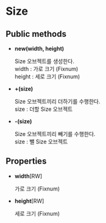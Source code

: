 Size
====

Public methods
----
* __new(width, height)__

  Size 오브젝트를 생성한다.<br>
  width : 가로 크기 (Fixnum)<br>
  height : 세로 크기 (Fixnum)
  
* __+(size)__

  Size 오브젝트끼리 더하기를 수행한다.<br>
  size : 더할 Size 오브젝트
  
* __-(size)__

  Size 오브젝트끼리 빼기를 수행한다.<br>
  size : 뺄 Size 오브젝트
  
Properties
----
* __width__[RW]
  
  가로 크기 (Fixnum)
  
* __height__[RW]

  세로 크기 (Fixnum)
